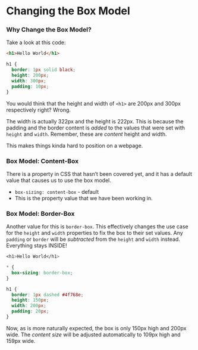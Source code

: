 # Changing the Box Model

### Why Change the Box Model?

Take a look at this code:

```html
<h1>Hello World</h1>
```

```css
h1 {
  border: 1px solid black;
  height: 200px;
  width: 300px;
  padding: 10px;
}
```

You would think that the height and width of `<h1>` are 200px and 300px respectively right? Wrong.

The width is actually 322px and the height is 222px. This is because the padding and the border content is *added* to the values that were set with `height` and `width`. Remember, these are *content* height and width.

This makes things kinda hard to position on a webpage.

### Box Model: Content-Box

There is a property in CSS that hasn’t been covered yet, and it has a default value that causes us to use the box model.

- `box-sizing: content-box` - default
- This is the property value that we have been working in.

### Box Model: Border-Box

Another value for this is `border-box`. This effectively changes the use case for the `height` and `width` properties to fix the box to their set values. Any `padding` or `border` will be *subtracted* from the `height` and `width` instead. Everything stays INSIDE!

```css
<h1>Hello World</h1>
```

```css
* {
  box-sizing: border-box;
}

h1 {
  border: 1px dashed #4f768e;
  height: 150px;
  width: 200px;
  padding: 20px;
}
```

Now, as is more naturally expected, the box is only 150px high and 200px wide. The *content* *size* will be adjusted automatically to 109px high and 159px wide.

